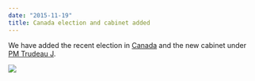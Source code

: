 ```yaml
---
date: "2015-11-19"
title: Canada election and cabinet added
---
```


We have added the recent election in [Canada](http://www.parlgov.org/explore/can/election/2015-10-19/) and the new cabinet under [PM Trudeau J](http://www.parlgov.org/explore/can/cabinet/2015-11-04/).

![](/images/parliament-netherlands.jpg)
